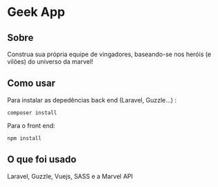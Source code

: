 # Geek App

Sobre
--
Construa sua própria equipe de vingadores, baseando-se nos heróis (e vilões) do universo da marvel!

Como usar
--
Para instalar as depedências back end (Laravel, Guzzle...) :
```
composer install
```

Para o front end:
```
npm install
```

O que foi usado
--
Laravel, Guzzle, Vuejs, SASS e a Marvel API